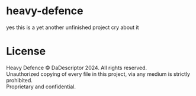 # heavy-defence
yes this is a yet another unfinished project cry about it

# License
Heavy Defence © DaDescriptor 2024. All rights reserved.  
Unauthorized copying of every file in this project, via any medium is strictly prohibited.  
Proprietary and confidential.
